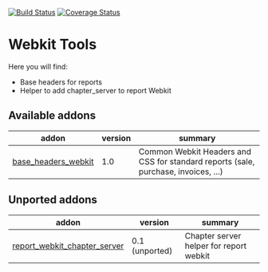 [![Build Status](https://travis-ci.org/OCA/webkit-tools.svg?branch=8.0)](https://travis-ci.org/OCA/webkit-tools)
[![Coverage Status](https://img.shields.io/coveralls/OCA/webkit-tools.svg?branch=8.0)](https://coveralls.io/r/OCA/webkit-tools?branch=8.0)

Webkit Tools
============

Here you will find:

* Base headers for reports
* Helper to add chapter_server to report Webkit

[//]: # (addons)
Available addons
----------------
addon | version | summary
--- | --- | ---
[base_headers_webkit](base_headers_webkit/) | 1.0 | Common Webkit Headers and CSS for standard reports (sale, purchase, invoices, ...)

Unported addons
---------------
addon | version | summary
--- | --- | ---
[report_webkit_chapter_server](__unported__/report_webkit_chapter_server/) | 0.1 (unported) | Chapter server helper for report webkit

[//]: # (end addons)
